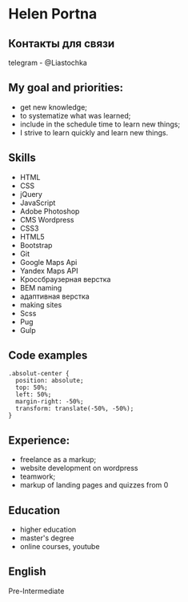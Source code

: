 # Helen Portna

## Контакты для связи
telegram - @Liastochka

## My goal and priorities:
* get new knowledge;
* to systematize what was learned;
* include in the schedule time to learn new things;
* I strive to learn quickly and learn new things.

## Skills
* HTML
* CSS
* jQuery
* JavaScript
* Adobe Photoshop
* CMS Wordpress
* CSS3
* HTML5
* Bootstrap
* Git
* Google Maps Api
* Yandex Maps API
* Кроссбраузерная верстка
* BEM naming
* адаптивная верстка
* making sites
* Scss
* Pug
* Gulp

## Code examples
```
.absolut-center {
  position: absolute;
  top: 50%;
  left: 50%;
  margin-right: -50%;
  transform: translate(-50%, -50%);
}
```

## Experience:
* freelance as a markup;
* website development on wordpress
* teamwork;
* markup of landing pages and quizzes from 0

## Education
* higher education
* master's degree
* online courses, youtube

## English
Pre-Intermediate
